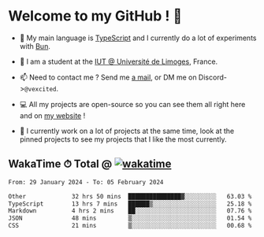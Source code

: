 # Welcome to my GitHub ! 🌃

- 🔭 My main language is [TypeScript](https://www.typescriptlang.org/) and I currently do a lot of experiments with [Bun](https://bun.sh).

- 🌱 I am a student at the [IUT @ Université de Limoges](https://iut.unilim.fr), France.

- 📫 Need to contact me ? Send me <a href="mailto:mikkel@milescode.dev">a mail</a>, or DM me on Discord->`@vexcited`.

- 💻 All my projects are open-source so you can see them all right here and on <a href="https://vexcited.vercel.app">my website</a> !

- 👀 I currently work on a lot of projects at the same time, look at the pinned projects to see my projects that I like the most currently.

## WakaTime ⏱ Total @ [![wakatime](https://wakatime.com/badge/user/0839e595-e07a-435c-8d59-ed95f2a3d6dd.svg)](https://wakatime.com/@0839e595-e07a-435c-8d59-ed95f2a3d6dd)

<!--START_SECTION:waka-->

```txt
From: 29 January 2024 - To: 05 February 2024

Other             32 hrs 50 mins  ███████████████▓░░░░░░░░░   63.03 %
TypeScript        13 hrs 7 mins   ██████▒░░░░░░░░░░░░░░░░░░   25.18 %
Markdown          4 hrs 2 mins    ██░░░░░░░░░░░░░░░░░░░░░░░   07.76 %
JSON              48 mins         ▒░░░░░░░░░░░░░░░░░░░░░░░░   01.54 %
CSS               21 mins         ▒░░░░░░░░░░░░░░░░░░░░░░░░   00.68 %
```

<!--END_SECTION:waka-->
